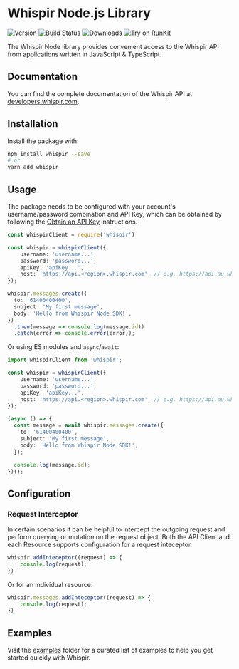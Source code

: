 # Whispir Node.js Library

[![Version](https://img.shields.io/npm/v/whispir.svg)](https://www.npmjs.org/package/whispir)
[![Build Status](https://github.com/whispir/whispir-node/actions/workflows/ci.yml/badge.svg?branch=main)](https://github.com/whispir/whispir-node/actions?query=branch%3Amain)
[![Downloads](https://img.shields.io/npm/dm/whispir.svg)](https://www.npmjs.com/package/whispir)
[![Try on RunKit](https://badge.runkitcdn.com/whispir.svg)](https://runkit.com/npm/whispir)

The Whispir Node library provides convenient access to the Whispir API from applications written in JavaScript & TypeScript.

## Documentation
You can find the complete documentation of the Whispir API at [developers.whispir.com](https://developers.whispir.com/).

## Installation

Install the package with:

```sh
npm install whispir --save
# or
yarn add whispir
```

## Usage

The package needs to be configured with your account's username/password combination and API Key, which can be obtained by following the [Obtain an API Key](https://developers.whispir.com/2a21cad9e5da7-authentication#obtain-an-api-key) instructions.

```ts
const whispirClient = require('whispir')

const whispir = whispirClient({
    username: 'username...',
    password: 'password...',
    apiKey: 'apiKey...',
    host: 'https://api.<region>.whispir.com', // e.g. https://api.au.whispir.com
});

whispir.messages.create({
  to: '61400400400',
  subject: 'My first message',
  body: 'Hello from Whispir Node SDK!',
})
  .then(message => console.log(message.id))
  .catch(error => console.error(error));
```

Or using ES modules and `async`/`await`:

```ts
import whispirClient from 'whispir';

const whispir = whispirClient({
    username: 'username...',
    password: 'password...',
    apiKey: 'apiKey...',
    host: 'https://api.<region>.whispir.com', // e.g. https://api.au.whispir.com
});

(async () => {
  const message = await whispir.messages.create({
    to: '61400400400',
    subject: 'My first message',
    body: 'Hello from Whispir Node SDK!',
  });

  console.log(message.id);
})();
```
## Configuration

### Request Interceptor

In certain scenarios it can be helpful to intercept the outgoing request and perform querying or mutation on the request object. Both the API Client and each Resource supports configuration for a request inteceptor.

```ts
whispir.addInteceptor((request) => {
    console.log(request);
})
```

Or for an individual resource:

```ts
whispir.messages.addInteceptor((request) => {
    console.log(request);
})
```

## Examples

Visit the [examples](./examples) folder for a curated list of examples to help you get started quickly with Whispir.
